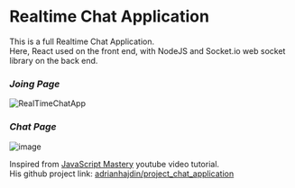 # Realtime Chat Application   

This is a full Realtime Chat Application.   
Here, React used on the front end, with NodeJS and Socket.io web socket library on the back end.

### _Joing Page_   

![RealTimeChatApp](https://user-images.githubusercontent.com/51189196/99439735-c9305b00-293f-11eb-8d0b-a965a8c68ac9.PNG)
### _Chat Page_   

![image](https://user-images.githubusercontent.com/51189196/99440607-021cff80-2941-11eb-9f02-e17f4bae69a3.png)    


Inspired from [JavaScript Mastery](https://www.youtube.com/watch?v=ZwFA3YMfkoc&list=WL&index=20&t=5258s&ab_channel=JavaScriptMastery) youtube video tutorial.    
His github project link: [adrianhajdin/project_chat_application](https://github.com/adrianhajdin/project_chat_application)
